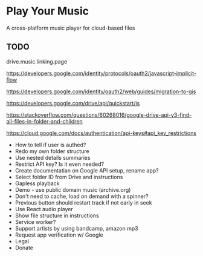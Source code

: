 
# Play Your Music

A cross-platform music player for cloud-based files

## TODO

drive.music.linking.page

https://developers.google.com/identity/protocols/oauth2/javascript-implicit-flow

https://developers.google.com/identity/oauth2/web/guides/migration-to-gis

https://developers.google.com/drive/api/quickstart/js

https://stackoverflow.com/questions/60268016/google-drive-api-v3-find-all-files-in-folder-and-children

https://cloud.google.com/docs/authentication/api-keys#api_key_restrictions

- How to tell if user is authed?
- Redo my own folder structure
- Use nested details summaries
- Restrict API key? Is it even needed?
- Create documentatian on Google API setup, rename app?
- Select folder ID from Drive and instructions
- Gapless playback
- Demo - use public domain music (archive.org)
- Don't need to cache, load on demand with a spinner?
- Previous button should restart track if not early in seek
- Use React audio player
- Show file structure in instructions
- Service worker?
- Support artists by using bandcamp, amazon mp3
- Request app verification w/ Google
- Legal
- Donate
